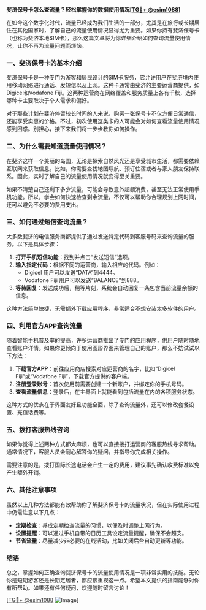 **斐济保号卡怎么查流量？轻松掌握你的数据使用情况[[TG💪+ @esim1088](https://t.me/s/esim1088)]**

在如今这个数字化时代，流量已经成为我们生活的一部分，尤其是在旅行或长期居住在其他国家时，了解自己的流量使用情况显得尤为重要。如果你持有斐济保号卡（也称为斐济本地SIM卡），那么这篇文章将为你详细介绍如何查询流量使用情况，让你不再为流量问题而烦恼。

### 一、斐济保号卡的基本介绍

斐济保号卡是一种专门为游客和居民设计的SIM卡服务，它允许用户在斐济境内使用移动网络进行通话、发短信以及上网。这种卡通常由斐济的主要运营商提供，如Digicel和Vodafone Fiji。这两种运营商在网络覆盖和服务质量上各有千秋，选择哪种卡主要取决于个人需求和偏好。

对于那些计划在斐济停留较长时间的人来说，购买一张保号卡不仅方便日常通信，还能享受实惠的价格。不过，初次使用这类卡的人可能会对如何查看流量使用情况感到困惑。别担心，接下来我们将一步步教你如何操作。

### 二、为什么需要知道流量使用情况？

在斐济这样一个美丽的岛国，无论是探索自然风光还是享受城市生活，都需要依赖互联网来获取信息。比如，你需要查找地图导航、预订住宿或者与家人朋友保持联系。因此，实时了解自己的流量使用情况就变得至关重要。

如果不清楚自己还剩下多少流量，可能会导致意外超额消费，甚至无法正常使用手机功能。所以，学会如何快速检查剩余流量，不仅可以帮助你合理规划上网时间，还可以避免不必要的费用支出。

### 三、如何通过短信查询流量？

大多数斐济的电信服务商都提供了通过发送特定代码到客服号码来查询流量的服务。以下是具体步骤：

1. **打开手机短信功能**：找到并点击“发送短信”选项。
2. **输入指定代码**：根据不同的运营商，输入相应的代码。例如：
   - Digicel 用户可以发送“DATA”到4444。
   - Vodafone Fiji 用户可以发送“BALANCE”到888。
3. **等待回复**：发送成功后，稍等片刻，系统会自动回复一条包含当前流量余额的信息。

这种方法简单快捷，无需额外下载应用程序，非常适合不想安装太多软件的用户。

### 四、利用官方APP查询流量

随着智能手机普及率的提高，许多运营商推出了专门的应用程序，供用户随时随地查看账户详情。如果你更倾向于使用图形界面来管理自己的账户，那么不妨试试以下方法：

1. **下载官方APP**：前往应用商店搜索对应运营商的名字，比如“Digicel Fiji”或“Vodafone Fiji”，下载官方提供的客户端。
2. **注册登录账号**：首次使用前需要创建一个新账户，并绑定你的手机号码。
3. **查看流量信息**：登录后，在主界面上就能看到包括流量在内的各项服务状态。

这种方式的优点在于界面友好且功能全面，除了查询流量外，还可以修改套餐设置、充值话费等。

### 五、拨打客服热线咨询

如果你觉得上述两种方式都太麻烦，也可以直接拨打运营商的客服热线寻求帮助。通常情况下，客服人员会耐心解答你的疑问，并指导你完成相关操作。

需要注意的是，拨打国际长途电话会产生一定的费用，建议事先确认收费标准以免产生额外开销。

### 六、其他注意事项

虽然以上几种方法都能有效帮助你了解斐济保号卡的流量状况，但在实际使用过程中仍需注意以下几点：

- **定期检查**：养成定期检查流量的习惯，以便及时调整上网行为。
- **设置提醒**：可以通过手机自带的日历工具设定流量提醒，确保不会超支。
- **节省流量**：尽量减少非必要的在线活动，比如关闭后台自动更新等功能。

### 结语

总之，掌握如何正确查询斐济保号卡的流量使用情况是一项非常实用的技能。无论你是短期游客还是长期定居者，都应该重视这一点。希望本文提供的指南能够对你有所帮助。如果还有任何疑问，欢迎随时留言讨论！

[[TG💪+ @esim1088](https://t.me/s/esim1088) ![Image](https://i.postimg.cc/4NQfJmqS/Snipaste-2025-05-13-00-14-12.png)]